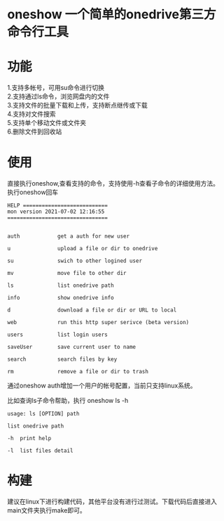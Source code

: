 # oneshow 一个简单的onedrive第三方命令行工具

# 功能

1.支持多帐号，可用su命令进行切换  
2.支持通过ls命令，浏览网盘内的文件  
3.支持文件的批量下载和上传，支持断点继传或下载  
4.支持对文件搜索  
5.支持单个移动文件或文件夹  
6.删除文件到回收站  

# 使用
直接执行oneshow,查看支持的命令，支持使用-h查看子命令的详细使用方法。  
执行oneshow回车
```
HELP ===========================
mon version 2021-07-02 12:16:55 
================================


auth            get a auth for new user

u               upload a file or dir to onedrive

su              swich to other logined user

mv              move file to other dir

ls              list onedrive path

info            show onedrive info

d               download a file or dir or URL to local

web             run this http super serivce (beta version)

users           list login users

saveUser        save current user to name

search          search files by key

rm              remove a file or dir to trash

```

通过oneshow auth增加一个用户的帐号配置，当前只支持linux系统。

比如查询ls子命令帮助，执行 oneshow ls -h

```
usage: ls [OPTION] path

list onedrive path

-h  print help

-l  list files detail
```

# 构建

建议在linux下进行构建代码，其他平台没有进行过测试。下载代码后直接进入main文件夹执行make即可。
